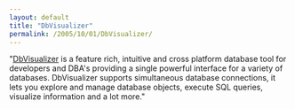 ```yaml
---
layout: default
title: "DbVisualizer"
permalink: /2005/10/01/DbVisualizer/
---
```


&quot;<a href="http://www.dbvis.com/products/dbvis/index.html" target="_blank">DbVisualizer</a> is a feature rich, intuitive and cross platform 
                      database tool for developers and DBA's providing a single 
                      powerful interface for a variety of databases. 
                      DbVisualizer supports simultaneous 
                      database connections,
                      it lets you explore and manage database objects, execute
                      SQL queries, visualize information and a lot more.&quot;